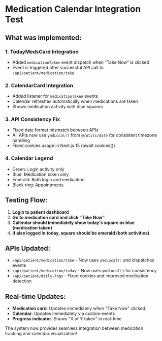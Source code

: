 # Medication Calendar Integration Test

## What was implemented:

### 1. TodayMedsCard Integration
- Added `medicationTaken` event dispatch when "Take Now" is clicked
- Event is triggered after successful API call to `/api/patient/medication/take`

### 2. CalendarCard Integration
- Added listener for `medicationTaken` events
- Calendar refreshes automatically when medications are taken
- Shows medication activity with blue squares

### 3. API Consistency Fix
- Fixed date format mismatch between APIs
- All APIs now use `ymdLocal()` from `@/utils/date` for consistent timezone handling
- Fixed cookies usage in Next.js 15 (await cookies())

### 4. Calendar Legend
- Green: Login activity only
- Blue: Medication taken only  
- Emerald: Both login and medication
- Black ring: Appointments

## Testing Flow:

1. **Login to patient dashboard**
2. **Go to medication card and click "Take Now"**
3. **Calendar should immediately show today's square as blue (medication taken)**
4. **If also logged in today, square should be emerald (both activities)**

## APIs Updated:

- `/api/patient/medication/take` - Now uses `ymdLocal()` and dispatches events
- `/api/patient/medication/today` - Now uses `ymdLocal()` for consistency  
- `/api/patient/daily-logs` - Fixed cookies and improved medication detection

## Real-time Updates:

- **Medication card**: Updates immediately when "Take Now" clicked
- **Calendar**: Updates immediately via custom events
- **Progress indicator**: Shows "X of Y taken" in real-time

The system now provides seamless integration between medication tracking and calendar visualization!